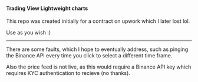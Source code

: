 #### Trading View Lightweight charts 

This repo was created initially for a contract on upwork which I later lost lol.

Use as you wish :)

_________________________


There are some faults, which I hope to eventually address, such as pinging the Binance API every time you click to select a different time frame.


Also the price feed is not live, as this would require a Binance API key which requires KYC authentication to recieve (no thanks).






